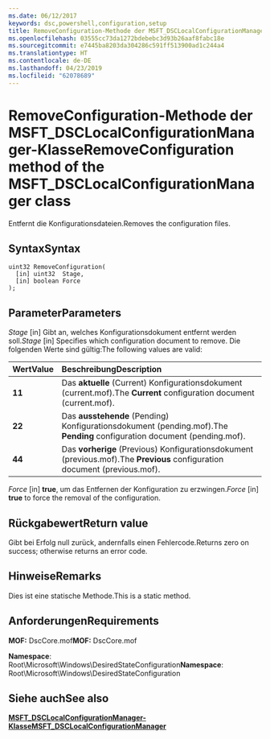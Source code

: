 ```yaml
---
ms.date: 06/12/2017
keywords: dsc,powershell,configuration,setup
title: RemoveConfiguration-Methode der MSFT_DSCLocalConfigurationManager-Klasse
ms.openlocfilehash: 03555cc73da1272bdebebc3d93b26aaf8fabc18e
ms.sourcegitcommit: e7445ba8203da304286c591ff513900ad1c244a4
ms.translationtype: HT
ms.contentlocale: de-DE
ms.lasthandoff: 04/23/2019
ms.locfileid: "62078689"
---
```

# <a name="removeconfiguration-method-of-the-msftdsclocalconfigurationmanager-class"></a><span data-ttu-id="79dff-103">RemoveConfiguration-Methode der MSFT_DSCLocalConfigurationManager-Klasse</span><span class="sxs-lookup"><span data-stu-id="79dff-103">RemoveConfiguration method of the MSFT_DSCLocalConfigurationManager class</span></span>

<span data-ttu-id="79dff-104">Entfernt die Konfigurationsdateien.</span><span class="sxs-lookup"><span data-stu-id="79dff-104">Removes the configuration files.</span></span>

## <a name="syntax"></a><span data-ttu-id="79dff-105">Syntax</span><span class="sxs-lookup"><span data-stu-id="79dff-105">Syntax</span></span>

```mof
uint32 RemoveConfiguration(
  [in] uint32  Stage,
  [in] boolean Force
);
```

## <a name="parameters"></a><span data-ttu-id="79dff-106">Parameter</span><span class="sxs-lookup"><span data-stu-id="79dff-106">Parameters</span></span>

<span data-ttu-id="79dff-107">*Stage* \[in\] Gibt an, welches Konfigurationsdokument entfernt werden soll.</span><span class="sxs-lookup"><span data-stu-id="79dff-107">*Stage* \[in\] Specifies which configuration document to remove.</span></span> <span data-ttu-id="79dff-108">Die folgenden Werte sind gültig:</span><span class="sxs-lookup"><span data-stu-id="79dff-108">The following values are valid:</span></span>

|<span data-ttu-id="79dff-109">Wert</span><span class="sxs-lookup"><span data-stu-id="79dff-109">Value</span></span> |<span data-ttu-id="79dff-110">Beschreibung</span><span class="sxs-lookup"><span data-stu-id="79dff-110">Description</span></span> |
|:--- |:---|
|<span data-ttu-id="79dff-111">**1**</span><span class="sxs-lookup"><span data-stu-id="79dff-111">**1**</span></span> | <span data-ttu-id="79dff-112">Das **aktuelle** (Current) Konfigurationsdokument (current.mof).</span><span class="sxs-lookup"><span data-stu-id="79dff-112">The **Current** configuration document (current.mof).</span></span> |
|<span data-ttu-id="79dff-113">**2**</span><span class="sxs-lookup"><span data-stu-id="79dff-113">**2**</span></span> | <span data-ttu-id="79dff-114">Das **ausstehende** (Pending) Konfigurationsdokument (pending.mof).</span><span class="sxs-lookup"><span data-stu-id="79dff-114">The **Pending** configuration document (pending.mof).</span></span>  |
|<span data-ttu-id="79dff-115">**4**</span><span class="sxs-lookup"><span data-stu-id="79dff-115">**4**</span></span> | <span data-ttu-id="79dff-116">Das **vorherige** (Previous) Konfigurationsdokument (previous.mof).</span><span class="sxs-lookup"><span data-stu-id="79dff-116">The **Previous** configuration document (previous.mof).</span></span> |

<span data-ttu-id="79dff-117">*Force* \[in\] **true**, um das Entfernen der Konfiguration zu erzwingen.</span><span class="sxs-lookup"><span data-stu-id="79dff-117">*Force* \[in\] **true** to force the removal of the configuration.</span></span>

## <a name="return-value"></a><span data-ttu-id="79dff-118">Rückgabewert</span><span class="sxs-lookup"><span data-stu-id="79dff-118">Return value</span></span>

<span data-ttu-id="79dff-119">Gibt bei Erfolg null zurück, andernfalls einen Fehlercode.</span><span class="sxs-lookup"><span data-stu-id="79dff-119">Returns zero on success; otherwise returns an error code.</span></span>

## <a name="remarks"></a><span data-ttu-id="79dff-120">Hinweise</span><span class="sxs-lookup"><span data-stu-id="79dff-120">Remarks</span></span>

<span data-ttu-id="79dff-121">Dies ist eine statische Methode.</span><span class="sxs-lookup"><span data-stu-id="79dff-121">This is a static method.</span></span>

## <a name="requirements"></a><span data-ttu-id="79dff-122">Anforderungen</span><span class="sxs-lookup"><span data-stu-id="79dff-122">Requirements</span></span>

<span data-ttu-id="79dff-123">**MOF:** DscCore.mof</span><span class="sxs-lookup"><span data-stu-id="79dff-123">**MOF:** DscCore.mof</span></span>

<span data-ttu-id="79dff-124">**Namespace**: Root\Microsoft\Windows\DesiredStateConfiguration</span><span class="sxs-lookup"><span data-stu-id="79dff-124">**Namespace**: Root\Microsoft\Windows\DesiredStateConfiguration</span></span>

## <a name="see-also"></a><span data-ttu-id="79dff-125">Siehe auch</span><span class="sxs-lookup"><span data-stu-id="79dff-125">See also</span></span>

[<span data-ttu-id="79dff-126">**MSFT_DSCLocalConfigurationManager-Klasse**</span><span class="sxs-lookup"><span data-stu-id="79dff-126">**MSFT_DSCLocalConfigurationManager**</span></span>](msft-dsclocalconfigurationmanager.md)